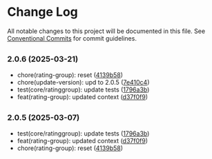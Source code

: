 # Change Log

All notable changes to this project will be documented in this file.
See [Conventional Commits](https://conventionalcommits.org) for commit guidelines.

## <small>2.0.6 (2025-03-21)</small>

* chore(rating-group): reset ([4139b58](https://gitlab.optimacros.com/fe/ui-kit/commit/4139b58))
* chore(update-version): upd to 2.0.5 ([7e410c4](https://gitlab.optimacros.com/fe/ui-kit/commit/7e410c4))
* test(core/ratinggroup): update tests ([1796a3b](https://gitlab.optimacros.com/fe/ui-kit/commit/1796a3b))
* feat(rating-group): updated context ([d37f0f9](https://gitlab.optimacros.com/fe/ui-kit/commit/d37f0f9))





## <small>2.0.5 (2025-03-07)</small>

* test(core/ratinggroup): update tests ([1796a3b](https://gitlab.optimacros.com/fe/ui-kit/commit/1796a3b))
* feat(rating-group): updated context ([d37f0f9](https://gitlab.optimacros.com/fe/ui-kit/commit/d37f0f9))
* chore(rating-group): reset ([4139b58](https://gitlab.optimacros.com/fe/ui-kit/commit/4139b58))
